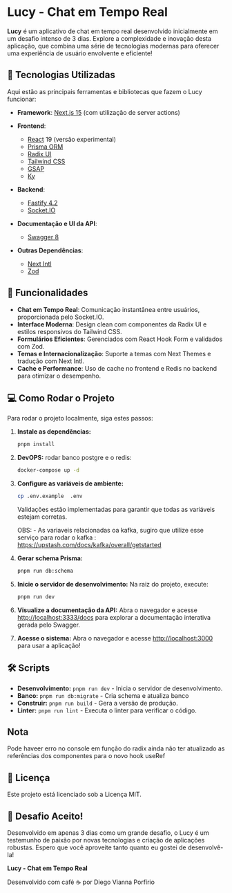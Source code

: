 # Lucy - Chat em Tempo Real

**Lucy** é um aplicativo de chat em tempo real desenvolvido inicialmente em um desafio intenso de 3 dias. Explore a complexidade e inovação desta aplicação, que combina uma série de tecnologias modernas para oferecer uma experiência de usuário envolvente e eficiente!

## 🚀 Tecnologias Utilizadas

Aqui estão as principais ferramentas e bibliotecas que fazem o Lucy funcionar:

- **Framework**: [Next.js 15](https://nextjs.org/) (com utilização de server actions)

- **Frontend**:
  - [React](https://reactjs.org/) 19 (versão experimental)
  - [Prisma ORM](https://www.prisma.io/)
  - [Radix UI](https://radix-ui.com/)
  - [Tailwind CSS](https://tailwindcss.com/)
  - [GSAP](https://greensock.com/gsap)
  - [Ky](https://github.com/sindresorhus/ky)

- **Backend**:
  - [Fastify 4.2](https://www.fastify.io/)
  - [Socket.IO](https://socket.io/)

- **Documentação e UI da API**:
  - [Swagger 8](https://swagger.io/)
- **Outras Dependências**:
  - [Next Intl](https://next-intl.dev/)
  - [Zod](https://zod.dev/)

## 🌟 Funcionalidades

- **Chat em Tempo Real**: Comunicação instantânea entre usuários, proporcionada pelo Socket.IO.
- **Interface Moderna**: Design clean com componentes da Radix UI e estilos responsivos do Tailwind CSS.
- **Formulários Eficientes**: Gerenciados com React Hook Form e validados com Zod.
- **Temas e Internacionalização**: Suporte a temas com Next Themes e tradução com Next Intl.
- **Cache e Performance**: Uso de cache no frontend e Redis no backend para otimizar o desempenho.

## 💻 Como Rodar o Projeto

Para rodar o projeto localmente, siga estes passos:

1. **Instale as dependências:**

   ```bash
   pnpm install
   ```

2. **DevOPS:**
    rodar banco postgre e o redis:

      ```bash
   docker-compose up -d
   ```

3. **Configure as variáveis de ambiente:**

    ```bash
    cp .env.example  .env  
   ```
   Validações estão implementadas para garantir que todas as variáveis estejam corretas.
   
   OBS: - As variaveis relacionadas oa kafka, sugiro que utilize esse serviço para rodar o kafka : https://upstash.com/docs/kafka/overall/getstarted

5. **Gerar schema Prisma:**

   ```bash
   pnpm run db:schema
   ```

6. **Inicie o servidor de desenvolvimento:** Na raiz do projeto, execute:

   ```bash
   pnpm run dev
   ```

7. **Visualize a documentação da API:** Abra o navegador e acesse [http://localhost:3333/docs](http://localhost:3333/docs) para explorar a documentação interativa gerada pelo Swagger.

8. **Acesse o sistema:** Abra o navegador e acesse [http://localhost:3000](http://localhost:3000) para usar a aplicação!

## 🛠️ Scripts

- **Desenvolvimento:** `pnpm run dev` - Inicia o servidor de desenvolvimento.
- **Banco:** `pnpm run db:migrate` - Cria schema e atualiza banco
- **Construir:** `pnpm run build` - Gera a versão de produção.
- **Linter:** `pnpm run lint` - Executa o linter para verificar o código.

## Nota

Pode haveer erro no console em função do radix ainda não ter atualizado as referências dos componentes para o novo hook useRef

## 📝 Licença

Este projeto está licenciado sob a Licença MIT.

## 🚀 Desafio Aceito!

Desenvolvido em apenas 3 dias como um grande desafio, o Lucy é um testemunho de paixão por novas tecnologias e criação de aplicações robustas. Espero que você aproveite tanto quanto eu gostei de desenvolvê-la!

**Lucy - Chat em Tempo Real**

Desenvolvido com café ☕ por Diego Vianna Porfírio
